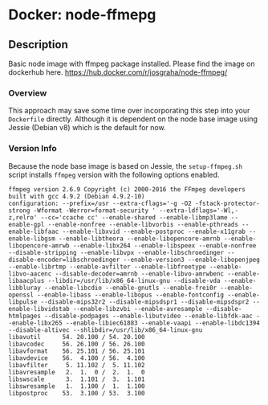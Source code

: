 # Docker: node-ffmepg 

## Description
Basic node image with ffmpeg package installed.  Please find the image on dockerhub here.
https://hub.docker.com/r/josgraha/node-ffmpeg/

### Overview
This approach may save some time over incorporating this step into your `Dockerfile` directly.  Although it is dependent on the node base image using Jessie (Debian v8) which is the default for now.

### Version Info
Because the node base image is based on Jessie, the `setup-ffmpeg.sh` script installs `ffmpeg` version with the following options enabled.
```
ffmpeg version 2.6.9 Copyright (c) 2000-2016 the FFmpeg developers
built with gcc 4.9.2 (Debian 4.9.2-10)
configuration: --prefix=/usr --extra-cflags='-g -O2 -fstack-protector-strong -Wformat -Werror=format-security ' --extra-ldflags='-Wl,-z,relro' --cc='ccache cc' --enable-shared --enable-libmp3lame --enable-gpl --enable-nonfree --enable-libvorbis --enable-pthreads --enable-libfaac --enable-libxvid --enable-postproc --enable-x11grab --enable-libgsm --enable-libtheora --enable-libopencore-amrnb --enable-libopencore-amrwb --enable-libx264 --enable-libspeex --enable-nonfree --disable-stripping --enable-libvpx --enable-libschroedinger --disable-encoder=libschroedinger --enable-version3 --enable-libopenjpeg --enable-librtmp --enable-avfilter --enable-libfreetype --enable-libvo-aacenc --disable-decoder=amrnb --enable-libvo-amrwbenc --enable-libaacplus --libdir=/usr/lib/x86_64-linux-gnu --disable-vda --enable-libbluray --enable-libcdio --enable-gnutls --enable-frei0r --enable-openssl --enable-libass --enable-libopus --enable-fontconfig --enable-libpulse --disable-mips32r2 --disable-mipsdspr1 --disable-mipsdspr2 --enable-libvidstab --enable-libzvbi --enable-avresample --disable-htmlpages --disable-podpages --enable-libutvideo --enable-libfdk-aac --enable-libx265 --enable-libiec61883 --enable-vaapi --enable-libdc1394 --disable-altivec --shlibdir=/usr/lib/x86_64-linux-gnu
libavutil      54. 20.100 / 54. 20.100
libavcodec     56. 26.100 / 56. 26.100
libavformat    56. 25.101 / 56. 25.101
libavdevice    56.  4.100 / 56.  4.100
libavfilter     5. 11.102 /  5. 11.102
libavresample   2.  1.  0 /  2.  1.  0
libswscale      3.  1.101 /  3.  1.101
libswresample   1.  1.100 /  1.  1.100
libpostproc    53.  3.100 / 53.  3.100
```
